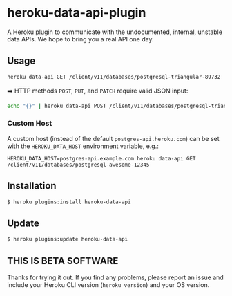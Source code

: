 # heroku-data-api-plugin

A Heroku plugin to communicate with the undocumented, internal, unstable
data APIs. We hope to bring you a real API one day.

## Usage

```bash
heroku data-api GET /client/v11/databases/postgresql-triangular-89732
```

:arrow_right: HTTP methods `POST`, `PUT`, and `PATCH` require valid JSON input:

```bash
echo "{}" | heroku data-api POST /client/v11/databases/postgresql-triangular-89732/tls-endpoint
```

### Custom Host

A custom host (instead of the default `postgres-api.heroku.com`) can be set with the
`HEROKU_DATA_HOST` environment variable, e.g.:

`HEROKU_DATA_HOST=postgres-api.example.com heroku data-api GET /client/v11/databases/postgresql-awesome-12345`

## Installation

```bash
$ heroku plugins:install heroku-data-api
```

## Update

```bash
$ heroku plugins:update heroku-data-api
```

## THIS IS BETA SOFTWARE

Thanks for trying it out. If you find any problems, please report an
issue and include your Heroku CLI version (`heroku version`) and your OS version.
